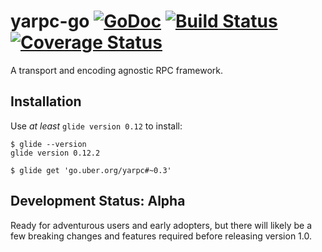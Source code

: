 # yarpc-go [![GoDoc][doc-img]][doc] [![Build Status][ci-img]][ci] [![Coverage Status][cov-img]][cov]

A transport and encoding agnostic RPC framework.

## Installation

Use *at least* `glide version 0.12` to install:

```
$ glide --version
glide version 0.12.2

$ glide get 'go.uber.org/yarpc#~0.3'
```

## Development Status: Alpha

Ready for adventurous users and early adopters, but there will likely be a few
breaking changes and features required before releasing version 1.0.

[doc-img]: https://godoc.org/go.uber.org/yarpc?status.svg
[doc]: https://godoc.org/go.uber.org/yarpc
[ci-img]: https://travis-ci.org/yarpc/yarpc-go.svg?branch=master
[cov-img]: https://coveralls.io/repos/github/yarpc/yarpc-go/badge.svg?branch=master
[ci]: https://travis-ci.org/yarpc/yarpc-go
[cov]: https://coveralls.io/github/yarpc/yarpc-go?branch=master
